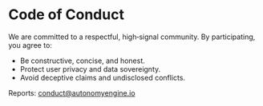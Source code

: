 # Code of Conduct

We are committed to a respectful, high‑signal community. By participating, you agree to:
- Be constructive, concise, and honest.
- Protect user privacy and data sovereignty.
- Avoid deceptive claims and undisclosed conflicts.

Reports: conduct@autonomyengine.io
